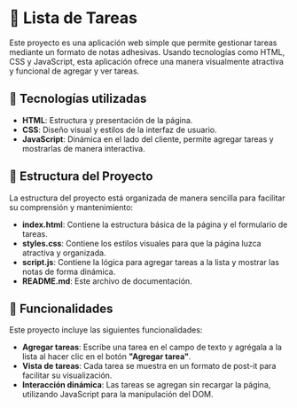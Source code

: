 # 📝 Lista de Tareas

Este proyecto es una aplicación web simple que permite gestionar tareas mediante un formato de notas adhesivas. Usando tecnologías como HTML, CSS y JavaScript, esta aplicación ofrece una manera visualmente atractiva y funcional de agregar y ver tareas.

## 🚀 Tecnologías utilizadas

- **HTML**: Estructura y presentación de la página.
- **CSS**: Diseño visual y estilos de la interfaz de usuario.
- **JavaScript**: Dinámica en el lado del cliente, permite agregar tareas y mostrarlas de manera interactiva.

## 📂 Estructura del Proyecto

La estructura del proyecto está organizada de manera sencilla para facilitar su comprensión y mantenimiento:

- **index.html**: Contiene la estructura básica de la página y el formulario de tareas.
- **styles.css**: Contiene los estilos visuales para que la página luzca atractiva y organizada.
- **script.js**: Contiene la lógica para agregar tareas a la lista y mostrar las notas de forma dinámica.
- **README.md**: Este archivo de documentación.

## 📜 Funcionalidades

Este proyecto incluye las siguientes funcionalidades:

- **Agregar tareas**: Escribe una tarea en el campo de texto y agrégala a la lista al hacer clic en el botón **"Agregar tarea"**.
- **Vista de tareas**: Cada tarea se muestra en un formato de post-it para facilitar su visualización.
- **Interacción dinámica**: Las tareas se agregan sin recargar la página, utilizando JavaScript para la manipulación del DOM.
